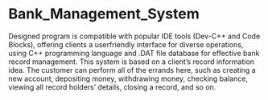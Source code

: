 # Bank_Management_System

Designed program is compatible with popular IDE tools (Dev-C++ and Code Blocks), offering clients a userfriendly interface for diverse operations, using C++ programming language and .DAT file database for effective bank record management.
This system is based on a client’s record information idea. The customer can perform all of the errands here, such as creating a new account, depositing money, withdrawing money, checking balance, viewing all record holders’ details, closing a record, and so on.
